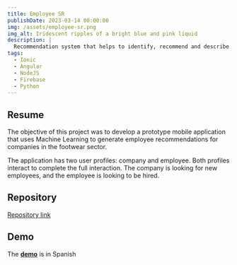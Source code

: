 ```yaml
---
title: Employee SR
publishDate: 2023-03-14 00:00:00
img: /assets/employee-sr.png
img_alt: Iridescent ripples of a bright blue and pink liquid
description: |
  Recommendation system that helps to identify, recommend and describe the contact details of people who work in the footwear sector.
tags:
  - Ionic
  - Angular
  - NodeJS
  - Firebase
  - Python
---
```


## Resume

The objective of this project was to develop a prototype mobile application that uses Machine Learning to generate employee recommendations for companies in the footwear sector.

The application has two user profiles: company and employee. Both profiles interact to complete the full interaction. The company is looking for new employees, and the employee is looking to be hired.

## Repository

<a href="https://github.com/GerArJe/employee-sr-mono-repo">Repository link</a>

## Demo

The <b>[demo](https://drive.google.com/file/d/1tkhLc0RmRojGf1frQbPqASVmwKQDi0IZ/view?usp=sharing)</b> is in Spanish
